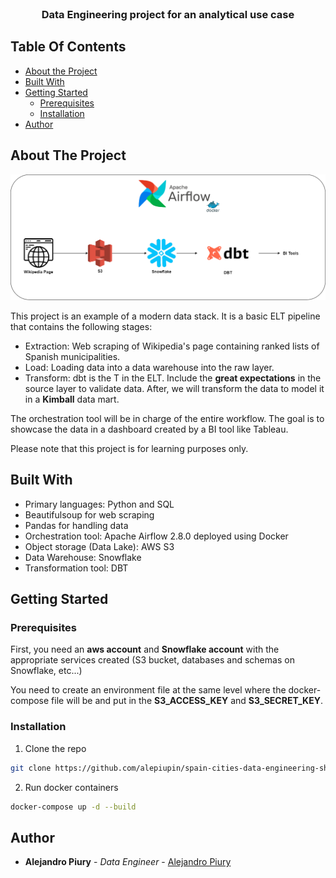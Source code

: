 <br/>
<p align="center">
  <h3 align="center">Data Engineering project for an analytical use case</h3>

</p>



## Table Of Contents

* [About the Project](#about-the-project)
* [Built With](#built-with)
* [Getting Started](#getting-started)
  * [Prerequisites](#prerequisites)
  * [Installation](#installation)
* [Author](#authors)

## About The Project

![Screen Shot](images/architecture.png)


This project is an example of a modern data stack. It is a basic ELT pipeline that contains the following stages:
- Extraction: Web scraping of Wikipedia's page containing ranked lists of Spanish municipalities.
- Load: Loading data into a data warehouse into the raw layer.
- Transform: dbt is the T in the ELT. Include the **great expectations** in the source layer to validate data. After, we will transform the data to model it in a **Kimball** data mart.

The orchestration tool will be in charge of the entire workflow. The goal is to showcase the data in a dashboard created by a BI tool like Tableau. 

Please note that this project is for learning purposes only.



## Built With
* Primary languages: Python and SQL
* Beautifulsoup for web scraping
* Pandas for handling data
* Orchestration tool: Apache Airflow 2.8.0 deployed using Docker
* Object storage (Data Lake): AWS S3
* Data Warehouse: Snowflake
* Transformation tool: DBT



## Getting Started


### Prerequisites

First, you need an **aws account** and **Snowflake account** with the appropriate services created (S3 bucket, databases and schemas on Snowflake, etc...)

You need to create an environment file at the same level where the docker-compose file will be and put in the **S3_ACCESS_KEY** and **S3_SECRET_KEY**.

### Installation


1. Clone the repo

```sh
git clone https://github.com/alepiupin/spain-cities-data-engineering-showcase.git
```

2. Run docker containers

```sh
docker-compose up -d --build
```

## Author

* **Alejandro Piury** - *Data Engineer* - [Alejandro Piury](https://github.com/alejandropiuryp/)
